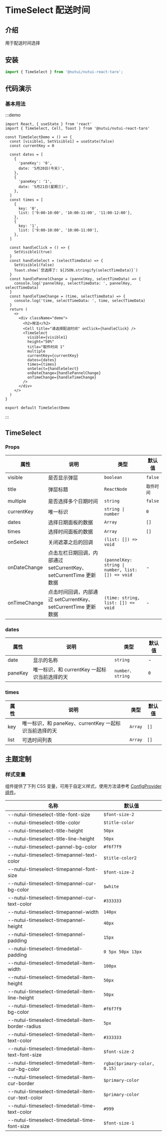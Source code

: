 # TimeSelect 配送时间

## 介绍

用于配送时间选择

## 安装

```javascript
import { TimeSelect } from '@nutui/nutui-react-taro';
```

## 代码演示

### 基本用法

:::demo

```tsx
import React, { useState } from 'react'
import { TimeSelect, Cell, Toast } from '@nutui/nutui-react-taro'

const TimeSelectDemo = () => {
  const [visible1, SetVisible1] = useState(false)
  const currentKey = 0

  const dates = [
    {
      'paneKey': '0',
      date: '5月20日(今天)',
    },
    {
      'paneKey': '1',
      date: '5月21日(星期三)',
    },
  ]
  const times = [
    {
      key: '0',
      list: ['9:00-10:00', '10:00-11:00', '11:00-12:00'],
    },
    {
      key: '1',
      list: ['9:00-10:00', '10:00-11:00'],
    },
  ]

  const handleClick = () => {
    SetVisible1(true)
  }
  const handleSelect = (selectTimeData) => {
    SetVisible1(false)
    Toast.show(`您选择了: ${JSON.stringify(selectTimeData)}`)
  }
  const handlePannelChange = (pannelKey, selectTimeData) => {
    console.log('pannelKey, selectTimeData: ', pannelKey, selectTimeData)
  }
  const handleTimeChange = (time, selectTimeData) => {
    console.log('time, selectTimeData: ', time, selectTimeData)
  }
  return (
    <>
      <div className="demo">
        <h2>用法</h2>
        <Cell title="请选择配送时间" onClick={handleClick} />
        <TimeSelect
          visible={visible1}
          height="50%"
          title="取件时间 1"
          multiple
          currentKey={currentKey}
          dates={dates}
          times={times}
          onSelect={handleSelect}
          onDateChange={handlePannelChange}
          onTimeChange={handleTimeChange}
        />
      </div>
    </>
  )
}

export default TimeSelectDemo
```

:::

## TimeSelect

### Props

| 属性 | 说明 | 类型 | 默认值 |
| --- | --- | --- | --- |
| visible | 是否显示弹层 | `boolean` | `false` |
| title | 弹层标题 | `ReactNode` | `取件时间` |
| multiple | 是否选择多个日期时间 | `string` | `false` |
| currentKey | 唯一标识 | `string \| number` | `0` |
| dates | 选择日期面板的数据 | `Array` | `[]` |
| times | 选择时间面板的数据 | `Array` | `[]` |
| onSelect | 关闭遮罩之后的回调 | `(list: []) => void` |
| onDateChange | 点击左栏日期回调，内部通过 setCurrentKey、setCurrentTime 更新数据 | `(pannelKey: string \| number, list: []) => void` | - |
| onTimeChange | 点击时间回调，内部通过 setCurrentKey、setCurrentTime 更新数据 | `(time: string, list: []) => void` | - |

### dates

| 属性 | 说明 | 类型 | 默认值 |
| --- | --- | --- | --- |
| date | 显示的名称 | `string` | - |
| paneKey | 唯一标识，和 currentKey 一起标识当前选择的天 | `number、string` | `0` |

### times

| 属性 | 说明 | 类型 | 默认值 |
| --- | --- | --- | --- |
| key | 唯一标识，和 paneKey、currentKey 一起标识当前选择的天 | `Array` | `[]` |
| list | 可选时间列表 | `Array` | `[]` |

## 主题定制

### 样式变量

组件提供了下列 CSS 变量，可用于自定义样式，使用方法请参考 [ConfigProvider 组件](#/zh-CN/component/configprovider)。

| 名称 | 默认值 |
| --- | --- |
| \--nutui-timeselect-title-font-size | `$font-size-2` |
| \--nutui-timeselect-title-color | `$title-color` |
| \--nutui-timeselect-title-height | `50px` |
| \--nutui-timeselect-title-line-height | `50px` |
| \--nutui-timeselect-pannel-bg-color | `#f6f7f9` |
| \--nutui-timeselect-timepannel-text-color | `$title-color2` |
| \--nutui-timeselect-timepannel-font-size | `$font-size-2` |
| \--nutui-timeselect-timepannel-cur-bg-color | `$white` |
| \--nutui-timeselect-timepannel-cur-text-color | `#333333` |
| \--nutui-timeselect-timepannel-width | `140px` |
| \--nutui-timeselect-timepannel-height | `40px` |
| \--nutui-timeselect-timepannel-padding | `15px` |
| \--nutui-timeselect-timedetail-padding | `0 5px 50px 13px` |
| \--nutui-timeselect-timedetail-item-width | `100px` |
| \--nutui-timeselect-timedetail-item-height | `50px` |
| \--nutui-timeselect-timedetail-item-line-height | `50px` |
| \--nutui-timeselect-timedetail-item-bg-color | `#f6f7f9` |
| \--nutui-timeselect-timedetail-item-border-radius | `5px` |
| \--nutui-timeselect-timedetail-item-text-color | `#333333` |
| \--nutui-timeselect-timedetail-item-text-font-size | `$font-size-2` |
| \--nutui-timeselect-timedetail-item-cur-bg-color | `rgba($primary-color, 0.15)` |
| \--nutui-timeselect-timedetail-item-cur-border | `$primary-color` |
| \--nutui-timeselect-timedetail-item-cur-text-color | `$primary-color` |
| \--nutui-timeselect-timedetail-time-text-color | `#999` |
| \--nutui-timeselect-timedetail-time-font-size | `$font-size-1` |